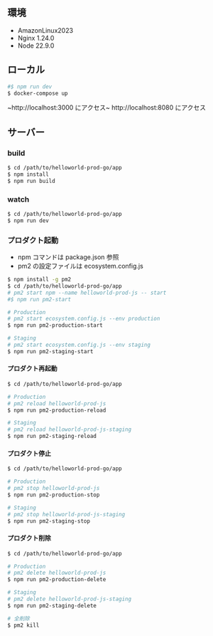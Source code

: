 
## 環境

* AmazonLinux2023
* Nginx 1.24.0
* Node 22.9.0


## ローカル

```bash
#$ npm run dev
$ docker-compose up
```

~http://localhost:3000 にアクセス~
http://localhost:8080 にアクセス



## サーバー

### build

```bash
$ cd /path/to/helloworld-prod-go/app
$ npm install
$ npm run build
```

### watch

```bash
$ cd /path/to/helloworld-prod-go/app
$ npm run dev
```


### プロダクト起動

* npm コマンドは package.json 参照
* pm2 の設定ファイルは ecosystem.config.js

```bash
$ npm install -g pm2
$ cd /path/to/helloworld-prod-go/app
# pm2 start npm --name helloworld-prod-js -- start
#$ npm run pm2-start

# Production
# pm2 start ecosystem.config.js --env production
$ npm run pm2-production-start

# Staging
# pm2 start ecosystem.config.js --env staging
$ npm run pm2-staging-start
```


#### プロダクト再起動

```bash
$ cd /path/to/helloworld-prod-go/app

# Production
# pm2 reload helloworld-prod-js
$ npm run pm2-production-reload

# Staging
# pm2 reload helloworld-prod-js-staging
$ npm run pm2-staging-reload
```


#### プロダクト停止

```bash
$ cd /path/to/helloworld-prod-go/app

# Production
# pm2 stop helloworld-prod-js
$ npm run pm2-production-stop

# Staging
# pm2 stop helloworld-prod-js-staging
$ npm run pm2-staging-stop
```


#### プロダクト削除

```bash
$ cd /path/to/helloworld-prod-go/app

# Production
# pm2 delete helloworld-prod-js
$ npm run pm2-production-delete

# Staging
# pm2 delete helloworld-prod-js-staging
$ npm run pm2-staging-delete

# 全削除
$ pm2 kill
```

